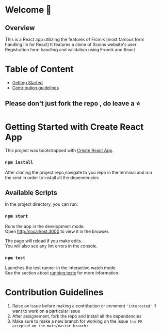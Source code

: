 # Welcome 👋

## Overview

<p> This is a React app utilizing the features of Fromik (most famous form handling lib for React) 
It features a clone of Xcoins website's user Registration form handling and validation using Fromik and React </p>

# Table of Content
* [Getting Started](#getting-started-with-create-react-app)
* [Contribution guidelines](#contribution-guidelines)

## Please don't just fork the repo , do leave a ⭐

# Getting Started with Create React App

This project was bootstrapped with [Create React App](https://github.com/facebook/create-react-app).

### `npm install`

After cloning the project repo,navigate to you repo in the terminal and run the cmd in order to install 
all the dependencies

## Available Scripts

In the project directory, you can run:

### `npm start`

Runs the app in the development mode.\
Open [http://localhost:3000](http://localhost:3000) to view it in the browser.

The page will reload if you make edits.\
You will also see any lint errors in the console.

### `npm test`

Launches the test runner in the interactive watch mode.\
See the section about [running tests](https://facebook.github.io/create-react-app/docs/running-tests) for more information.

# Contribution Guidelines
1) Raise an issue before making a contribution or comment `'interested'` if want to work on a particular issue
2) After assignement, fork the repo and install all the dependencies 
3) Make sure to make a new branch for working on the issue `(no PR accepted on the main/master branch)`
